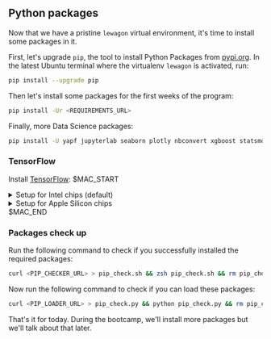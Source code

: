 ## Python packages

Now that we have a pristine `lewagon` virtual environment, it's time to install some packages in it.

First, let's upgrade `pip`, the tool to install Python Packages from [pypi.org](https://pypi.org). In the latest Ubuntu terminal where the virtualenv `lewagon` is activated, run:

```bash
pip install --upgrade pip
```

Then let's install some packages for the first weeks of the program:

```bash
pip install -Ur <REQUIREMENTS_URL>
```

Finally, more Data Science packages:

```bash
pip install -U yapf jupyterlab seaborn plotly nbconvert xgboost statsmodels pandas-profiling dtale jupyter-resource-usage
```

### TensorFlow

Install [TensorFlow](https://www.tensorflow.org/):
$MAC_START

<details>
    <summary>Setup for Intel chips (default)</summary>
$MAC_END

```bash
pip install -U 'tensorflow<2.6'
```
$MAC_START

</details>

<details>
    <summary>Setup for Apple Silicon chips</summary>

```bash
pip install -U tensorflow-macos tensorflow-metal
```

</details>
$MAC_END

### Packages check up

Run the following command to check if you successfully installed the required packages:
```bash
curl <PIP_CHECKER_URL> > pip_check.sh && zsh pip_check.sh && rm pip_check.sh
```

Now run the following command to check if you can load these packages:
```bash
curl <PIP_LOADER_URL> > pip_check.py && python pip_check.py && rm pip_check.py
```

That's it for today. During the bootcamp, we'll install more packages but we'll talk about that later.
